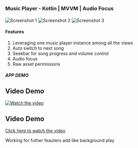 ### Music Player - Kotlin | MVVM | Audio Focus 


#### 

 


![Screenshot 1](https://github.com/user-attachments/assets/23db667b-f437-4bdc-9c6b-2988b420a82c)
![Screenshot 2](https://github.com/user-attachments/assets/d284de03-d4ea-4c26-b2af-e06d565e02d5)
![Screenshot 3](https://github.com/user-attachments/assets/dd45a72d-cdea-46ba-bf28-66064be637f5)






#### Features 

1. Leveraging one music player instance among all the views
2. Auto switch to next song 
3. Seekbar for song progress and volume control
4. Audio focus
5. Raw asset permissions


##### APP DEMO


## Video Demo

[![Watch the video](https://img.youtube.com/vi/YOUTUBE_VIDEO_ID/maxresdefault.jpg)](https://drive.google.com/uc?export=view&id=17YMxfpVqj9EjFFUJWG6mWatAB1RAYZVJ)




## Video Demo

[Click here to watch the video](https://drive.google.com/uc?export=view&id=file/d/17YMxfpVqj9EjFFUJWG6mWatAB1RAYZVJ/view?usp=sharing)


Working for futher feauters add like background play 
